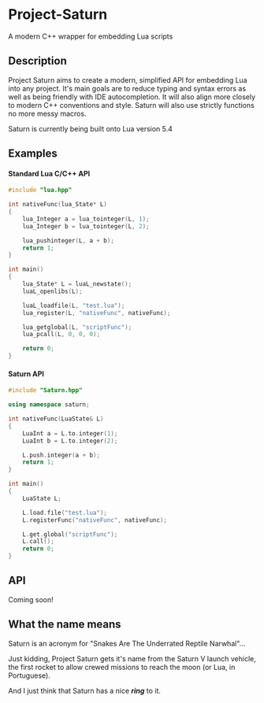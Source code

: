 # Project-Saturn
A modern C++ wrapper for embedding Lua scripts

## Description
Project Saturn aims to create a modern, simplified API for embedding Lua into any project. 
It's main goals are to reduce typing and syntax errors as well as being friendly with IDE autocompletion.
It will also align more closely to modern C++ conventions and style. Saturn will also use strictly functions
no more messy macros.

Saturn is currently being built onto Lua version 5.4

## Examples
#### Standard Lua C/C++ API
```C++
#include "lua.hpp"

int nativeFunc(lua_State* L)
{
	lua_Integer a = lua_tointeger(L, 1);
	lua_Integer b = lua_tointeger(L, 2);

	lua_pushinteger(L, a + b);
	return 1;
}

int main()
{
	lua_State* L = luaL_newstate();
	luaL_openlibs(L);

	luaL_loadfile(L, "test.lua");
	lua_register(L, "nativeFunc", nativeFunc);

	lua_getglobal(L, "scriptFunc");
	lua_pcall(L, 0, 0, 0);

	return 0;
}
```
#### Saturn API
```C++
#include "Saturn.hpp"

using namespace saturn;

int nativeFunc(LuaState& L)
{
	LuaInt a = L.to.integer(1);
	LuaInt b = L.to.integer(2);

	L.push.integer(a + b);
	return 1;
}

int main()
{
	LuaState L;

	L.load.file("test.lua");
	L.registerFunc("nativeFunc", nativeFunc);

	L.get.global("scriptFunc");
	L.call();
	return 0;
}
```

## API
Coming soon!


## What the name means
Saturn is an acronym for "Snakes Are The Underrated Reptile Narwhal"...


Just kidding, Project Saturn gets it's name from the Saturn V launch vehicle,
the first rocket to allow crewed missions to reach the moon (or Lua, in Portuguese).


And I just think that Saturn has a nice __*ring*__ to it.
